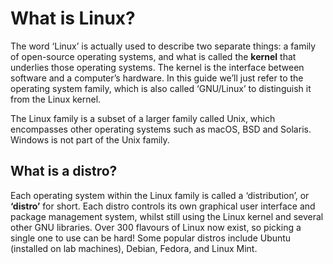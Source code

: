 # What is Linux?

The word ‘Linux’ is actually used to describe two separate things: a family of open-source operating systems, and what is called the **kernel** that underlies those operating systems. The kernel is the interface between software and a computer’s hardware. In this guide we’ll just refer to the operating system family, which is also called ‘GNU/Linux’ to distinguish it from the Linux kernel.

The Linux family is a subset of a larger family called Unix, which encompasses other operating systems such as macOS, BSD and Solaris. Windows is not part of the Unix family.

## What is a distro?

Each operating system within the Linux family is called a ‘distribution’, or **‘distro’** for short. Each distro controls its own graphical user interface and package management system, whilst still using the Linux kernel and several other GNU libraries. Over 300 flavours of Linux now exist, so picking a single one to use can be hard! Some popular distros include Ubuntu (installed on lab machines), Debian, Fedora, and Linux Mint.
